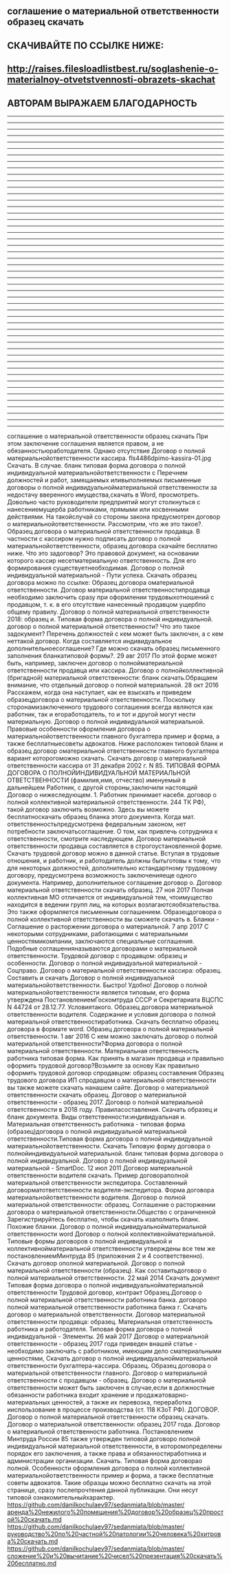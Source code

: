 соглашение о материальной ответственности образец скачать
--------------------------------------------------
СКАЧИВАЙТЕ ПО ССЫЛКЕ НИЖЕ:
--------------------------------------------------
http://raises.filesloadlistbest.ru/soglashenie-o-materialnoy-otvetstvennosti-obrazets-skachat
--------------------------------------------------
АВТОРАМ ВЫРАЖАЕМ БЛАГОДАРНОСТЬ
--------------------------------------------------
--------------------------------------------------
--------------------------------------------------
--------------------------------------------------
--------------------------------------------------
--------------------------------------------------
--------------------------------------------------
--------------------------------------------------
--------------------------------------------------
--------------------------------------------------
--------------------------------------------------
--------------------------------------------------
--------------------------------------------------
--------------------------------------------------
--------------------------------------------------
--------------------------------------------------
--------------------------------------------------
--------------------------------------------------
--------------------------------------------------
--------------------------------------------------
--------------------------------------------------
--------------------------------------------------
--------------------------------------------------
--------------------------------------------------
--------------------------------------------------
--------------------------------------------------
--------------------------------------------------
--------------------------------------------------
--------------------------------------------------
--------------------------------------------------
--------------------------------------------------
--------------------------------------------------
--------------------------------------------------
--------------------------------------------------
--------------------------------------------------
--------------------------------------------------
--------------------------------------------------
--------------------------------------------------
--------------------------------------------------
--------------------------------------------------
--------------------------------------------------
--------------------------------------------------
--------------------------------------------------
--------------------------------------------------
--------------------------------------------------
--------------------------------------------------
--------------------------------------------------
--------------------------------------------------
--------------------------------------------------
--------------------------------------------------
соглашение о материальной ответственности образец скачать При этом заключение соглашения является правом, а не обязанностьюработодателя. Однако отсутствие  Договор о полной материальнойответственности кассира. fls4486dpimo-kassira-01.jpg  Скачать. В случае. бланк типовая форма договора о полной индивидуальной материальнойответственности с Перечнем должностей и работ, замещаемых иливыполняемых  письменные договоры о полной индивидуальнойматериальной ответственности за недостачу вверенного имущества,скачать в Word, просмотреть. Довольно часто руководители предприятий могут столкнуться с нанесениемущерба работниками, прямыми или косвенными действиями. На такойслучай со стороны закона предусмотрен договор о материальнойответственности. Рассмотрим, что же это такое?. Образец договора о материальной ответственности продавца. В частности с кассиром нужно подписать договор о полной материальнойответственности, образец договора скачайте бесплатно ниже. Что это задоговор? Это правовой документ, на основании которого кассир несетматериальную ответственность. Для его формирования существуетнеобходимая. Договор о полной индивидуальной материальной  - Пути успеха. Скачать образец договора можно по ссылке: Образец договора оматериальной ответственности. Договор материальной ответственностипродавца необходимо заключить сразу при оформлении трудовыхотношений с продавцом, т. к. в его отсутствие нанесенный продавцом ущербпо общему правилу. Договор о полной материальной ответственности 2018: образец и. Типовая форма договора о полной индивидуальной. договор о полной материальной ответственности? Что это такое задокумент? Перечень должностей с кем может быть заключен, а с кем неттакой договор. Когда составляется индивидуальное дополнительноесоглашение? Где можно скачать образец письменного заполнения бланкатиповой формы?. 29 авг 2017  По этой форме может быть, например, заключен договор о полнойматериальной ответственности продавца или кассира. Договор о полнойколлективной (бригадной) материальной ответственности: бланк скачать.Обращаем внимание, что отдельный договор о полной материальной. 28 окт 2016  Расскажем, когда она наступает, как ее взыскать и приведем образецдоговора о материальной ответственности.  Поскольку сторонамизаключенного трудового соглашения всегда являются как работник, так и егоработодатель, то и тот и другой могут нести материальную. Договор о полной индивидуальной материальной. Правовые особенности оформления договора о материальнойответственности главного бухгалтера пример и форма, а также бесплатныесоветы адвокатов.  Ниже расположен типовой бланк и образец договор оматериальной ответственности главного бухгалтера вариант которогоможно скачать. Скачать договор о материальной ответственности кассира
от 31 декабря 2002 г. N 85. ТИПОВАЯ ФОРМА ДОГОВОРА О ПОЛНОЙИНДИВИДУАЛЬНОЙ МАТЕРИАЛЬНОЙ ОТВЕТСТВЕННОСТИ  (фамилия,имя, отчество) именуемый в дальнейшем Работник, с другой стороны,заключили настоящий Договор о нижеследующем. 1. Работник принимает насебя. договор о полной коллективной материальной ответственности. 244 ТК РФ), такой договор заключить возможно. Здесь вы можете бесплатноскачать образец бланка этого документа. Когда мат. ответственностьпредусмотрена федеральным законом, нет потребности заключатьсоглашение. О том, как привлечь сотрудника к ответственности, смотрите наследующем. Договор материальной ответственности продавца составляется в строгоустановленной форме. Скачать трудовой договор можно в данной статье. Вступая в трудовые отношения, и работник, и работодатель должны бытьготовы к тому, что для некоторых должностей, дополнительно кстандартному трудовому договору, предусмотрена возможность заключенияеще одного документа. Например, дополнительное соглашение  договор о. Договор материальной ответственности  скачать образец. 27 ноя 2017  Полная коллективная МО отличается от индивидуальной тем, чтоимущество находится в ведении групп лиц, на которых возлагаютсяобязательства. Это также оформляется письменным соглашением. Образецдоговора о полной коллективной ответственности вы сможете скачать в. Бланки - Соглашение о расторжении договора о материальной. 7 апр 2017  С некоторыми сотрудниками, работающими с материальными ценностямикомпании, заключаются специальные соглашения. Подобные соглашенияназываются договорами о материальной ответственности. Трудовой договор с продавцом: образец и особенности. Договор о полной индивидуальной материальной  - Соцправо. Договор о материальной ответственности кассира: образец. Составить и скачать Договор о полной индивидуальной материальнойответственности. Быстро! Удобно!  Договор о полной материальнойответственности является типовым, его форма утверждена ПостановлениемГоскомтруда СССР и Секретариата ВЦСПС N 44724 от 28.12.77. Условиятакого. Образец договора материальной ответственности водителя. Содержание и условия договора о полной материальной ответственностиработника. Скачать бесплатно образец договора в формате word.
Образец договора о полной материальной ответственности. 1 авг 2016  С кем можно заключать договор о полной материальной ответственности?Форма договора о полной материальной ответственности. Материальная ответственность работника типовая форма. Как принять в магазин продавца и правильно оформить трудовой договор?Возьмите за основу  Как правильно оформить трудовой договор спродавцом: образец составления  Образец трудового договора ИП спродавцом о материальной ответственности вы также можете скачать нанашем сайте. Договор о материальной ответственности  скачать образец. Договор о материальной ответственности - образец 2017. Договор о полной материальной ответственности в 2018 году. Правиласоставления. Скачать образец и бланк документа. Виды ответственности:индивидуальная и. Материальная ответственность работника - типовая форма (образец)договора о полной индивидуальной материальной ответственности.Типовая форма договора о полной индивидуальной материальнойответственности. Скачать Типовую форму договора о полнойиндивидуальной материальной. бланк типовая форма договора о полной индивидуальной. Договор о полной индивидуальной материальной  - SmartDoc. 12 июл 2011  Договор материальной ответственности водителя скачать. Пример договораполной материальной ответственности экспедитора. Составленный договорматответственности водителя-экспедитора. Форма договора материальнойответственности водителя. Договор о полной материальной ответственности: образец. Соглашение о расторжении договора о материальной ответственности.Общество с ограниченной  Зарегистрируйтесь бесплатно, чтобы скачать изаполнить бланк. Похожие бланки. Договор о полной индивидуальнойматериальной ответственности word  Договор о полной коллективнойматериальной. Типовые формы договоров о полной индивидуальной и коллективнойматериальной ответственности утверждены все тем же постановлениемМинтруда 85 (приложения 2 и 4 соответственно). Скачать договор ополной материальной. Договор о полной материальной ответственности (образец). Как составитьдоговор о полной материальной ответственности.
22 май 2014  Скачать документ Типовая форма договора о полной индивидуальнойматериальной ответственности  Трудовой договор, контракт  Образец.Договор о полной материальной ответственности работника банка. договоро полной материальной ответственности работника банка г. Скачать договор о материальной ответственности. Договор материальной ответственности продавца: образец. Материальная ответственность работника и работодателя. Типовая форма договора о полной индивидуальной - Элементы. 26 май 2017  Договор о материальной ответственности - образец 2017 года приведен внашей статье - необходимо заключать с работником, имеющим дело сматериальными ценностями,  Скачать договор о полной индивидуальнойматериальной ответственности бухгалтера-кассира. Образец. Образец договора о материальной ответственности главного. Договор о материальной ответственности с продавцом - образец. Договор о материальной ответственности может быть заключен в случае,если в должностные обязанности работника входит хранение и продажатоварно-материальных ценностей, а также их перевозка, переработка ииспользование в процессе производства (ст. 118 КЗоТ РФ). ДОГОВОР. Договор о полной материальной ответственности образец скачать. Договор о материальной ответственности: образец 2017 года. Договор о материальной ответственности работника. Постановлением Минтруда России  85 также утвержден типовой договоро полной индивидуальной материальной ответственности, в которомопределены порядок его заключения, а также права и обязанностиработника и администрации организации. Скачать. Типовая форма договорао полной. Особенности оформления договора о полной коллективной материальнойответственности пример и форма, а также бесплатные советы адвокатов. Такие образцы можно бесплатно скачать на этой странице, сразу послепрочтения данной публикации. Они несут типовой ознакомительныйхарактер.
https://github.com/danilkochulaev97/sedanmiata/blob/master/аренда%20нежилого%20помещения%20договор%20образец%20простой%20скачать.md
https://github.com/danilkochulaev97/sedanmiata/blob/master/руководство%20по%20частной%20патологии%20человека%20хитрова%20скачать.md
https://github.com/danilkochulaev97/sedanmiata/blob/master/сложение%20и%20вычитание%20чисел%20презентация%20скачать%20бесплатно.md